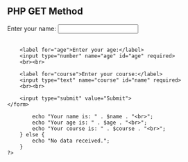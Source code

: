 <!DOCTYPE html>
<html>
<head>
    <title>GET Method </title>
</head>
<body>
    <h2>PHP GET Method </h2>
    <form action="process2.php" method="get">
        <label for="name">Enter your name:</label>
        <input type="text" name="name" id="name" required>
        <br><br>
        
        <label for="age">Enter your age:</label>
        <input type="number" name="age" id="age" required>
        <br><br>

        <label for="course">Enter your course:</label>
        <input type="text" name="course" id="name" required>
        <br><br>
        
        <input type="submit" value="Submit">
    </form>
</body>
</html>



<!DOCTYPE html>
<html>
<head>
    <title>Process GET</title>
</head>
<body>
    <?php
        if (isset($_GET['name']) && isset($_GET['age']) && isset($_GET['course'])) {
            $name = htmlspecialchars($_GET['name']);
            $age = htmlspecialchars($_GET['age']);
            $course = htmlspecialchars($_GET['course']); 

            echo "Your name is: " . $name . "<br>";
            echo "Your age is: " . $age . "<br>";
            echo "Your course is: " . $course . "<br>";
        } else {
            echo "No data received.";
        }
    ?>
</body>
</html>
